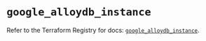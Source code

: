 # `google_alloydb_instance`

Refer to the Terraform Registry for docs: [`google_alloydb_instance`](https://registry.terraform.io/providers/hashicorp/google/5.26.0/docs/resources/alloydb_instance).
